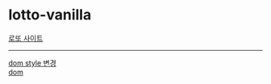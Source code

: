 # lotto-vanilla

[로또 사이트](https://lotto-recommended-number.netlify.app/ "웹사이트 이동")  



---  
[dom style 변경](https://dololak.tistory.com/361)  
[dom](https://velog.io/@teo/dom)
